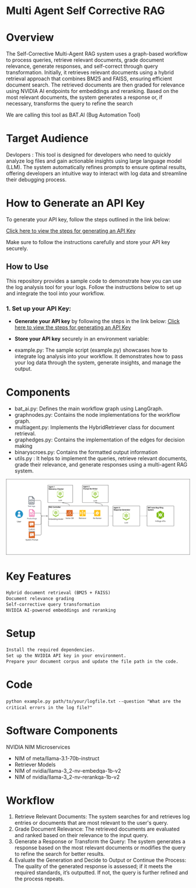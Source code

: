 # Multi Agent Self Corrective RAG

# Overview

The Self-Corrective Multi-Agent RAG system uses a graph-based workflow to process queries, retrieve relevant documents, grade document relevance, generate responses, and self-correct through query transformation. Initially, it retrieves relevant documents using a hybrid retrieval approach that combines BM25 and FAISS, ensuring efficient document search. The retrieved documents are then graded for relevance using NVIDIA AI endpoints for embeddings and reranking. Based on the most relevant documents, the system generates a response or, if necessary, transforms the query to refine the search

We are calling this tool as BAT.AI (Bug Automation Tool)
# Target Audience
Devlopers : This tool is designed for developers who need to quickly analyze log files and gain actionable insights using large language model (LLM). The system automatically refines prompts to ensure optimal results, offering developers an intuitive way to interact with log data and streamline their debugging process.  

# How to Generate an API Key
To generate your API key, follow the steps outlined in the link below:

[Click here to view the steps for generating an API Key](https://docs.nvidia.com/nim/large-language-models/latest/getting-started.html#generate-an-api-key)

Make sure to follow the instructions carefully and store your API key securely.

## How to Use

This repository provides a sample code to demonstrate how you can use the log analysis tool for your logs. Follow the instructions below to set up and integrate the tool into your workflow.

### 1. Set up your API Key:

- **Generate your API key** by following the steps in the link below:
  [Click here to view the steps for generating an API Key](https://docs.nvidia.com/nim/large-language-models/latest/getting-started.html#generate-an-api-key)

- **Store your API key** securely in an environment variable:
- example.py: The sample script (example.py) showcases how to integrate log analysis into your workflow. It demonstrates how to pass your log data through the system, generate insights, and manage the output.

# Components
- bat_ai.py: Defines the main workflow graph using LangGraph.
- graphnodes.py: Contains the node implementations for the workflow graph.
- multiagent.py: Implements the HybridRetriever class for document retrieval.
- graphedges.py: Contains the implementation of the edges for decision making 
- binaryscroes.py: Contains the formatted output information
- utils.py : It helps to implement the queries, retrieve relevant documents, grade their relevance, and generate responses using a multi-agent RAG system.

    
![SW Architecture](<BAT.AI SW Architecture Diagram.drawio.png>)

# Key Features
    Hybrid document retrieval (BM25 + FAISS)
    Document relevance grading
    Self-corrective query transformation
    NVIDIA AI-powered embeddings and reranking
    
# Setup
    Install the required dependencies.
    Set up the NVIDIA API key in your environment.
    Prepare your document corpus and update the file path in the code.


# Code
`python example.py path/to/your/logfile.txt --question "What are the critical errors in the log file?"`

# Software Components
NVIDIA NIM Microservices
- NIM of meta/llama-3.1-70b-instruct
- Retriever Models
- NIM of nvidia/llama-3_2-nv-embedqa-1b-v2
- NIM of nvidia/llama-3_2-nv-rerankqa-1b-v2


# Workflow

1. Retrieve Relevant Documents:
    The system searches for and retrieves log entries or documents that are most relevant to the user's query.
2. Grade Document Relevance:
    The retrieved documents are evaluated and ranked based on their relevance to the input query.
3. Generate a Response or Transform the Query:
    The system generates a response based on the most relevant documents or modifies the query to refine the search for better results.
4. Evaluate the Generation and Decide to Output or Continue the Process:
    The quality of the generated response is assessed; if it meets the required standards, it’s outputted. If not, the query is further refined and the process repeats.

